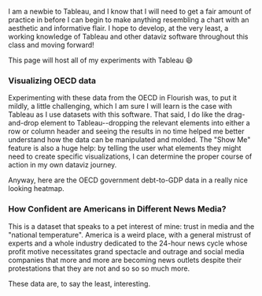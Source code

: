 I am a newbie to Tableau, and I know that I will need to get a fair amount of practice in before I can begin to make anything resembling 
a chart with an aesthetic and informative flair. I hope to develop, at the very least, a working knowledge of Tableau and other dataviz software throughout this class and moving forward!

This page will host all of my experiments with Tableau 😄

### Visualizing OECD data

Experimenting with these data from the OECD in Flourish was, to put it mildly, a little challenging, which I am sure I will learn is the case with Tableau as I use datasets with this software. That said, I do like the drag-and-drop element to Tableau--dropping the relevant elements into either a row or column header and seeing the results in no time helped me better understand how the data can be manipulated and molded. The "Show Me" feature is also a huge help: by telling the user what elements they might need to create specific visualizations, I can determine the proper course of action in my own dataviz journey.

Anyway, here are the OECD government debt-to-GDP data in a really nice looking heatmap.


<div class='tableauPlaceholder' id='viz1643837245399' style='position: relative'><object class='tableauViz'  style='display:none;'><param name='host_url' value='https%3A%2F%2Fpublic.tableau.com%2F' /> <param name='embed_code_version' value='3' /> <param name='site_root' value='' /><param name='name' value='OECD_Dataviz&#47;Sheet1' /><param name='tabs' value='no' /><param name='toolbar' value='yes' /><param name='animate_transition' value='yes' /><param name='display_static_image' value='yes' /><param name='display_spinner' value='yes' /><param name='display_overlay' value='yes' /><param name='display_count' value='yes' /><param name='language' value='en-US' />
</object></div>
<script type='text/javascript'>
  var divElement = document.getElementById('viz1643837245399');
  var vizElement = divElement.getElementsByTagName('object')[0];
  vizElement.style.width='100%';vizElement.style.height=(divElement.offsetWidth*0.75)+'px';
  var scriptElement = document.createElement('script');
  scriptElement.src = 'https://public.tableau.com/javascripts/api/viz_v1.js';
  vizElement.parentNode.insertBefore(scriptElement, vizElement);
</script>


### How Confident are Americans in Different News Media?

This is a dataset that speaks to a pet interest of mine: trust in media and the "national temperature". America is a weird place, with a general mistrust of experts and a whole industry dedicated to the 24-hour news cycle whose profit motive necessitates grand spectacle and outrage and social media companies that more and more are becoming news outlets despite their protestations that they are not and so so so much more. 

These data are, to say the least, interesting.

<div class='tableauPlaceholder' id='viz1643836983465' style='position: relative'><object class='tableauViz'  style='display:none;'><param name='host_url' value='https%3A%2F%2Fpublic.tableau.com%2F' /> <param name='embed_code_version' value='3' /> <param name='site_root' value='' /><param name='name' value='Tableau_Demo-NewsMediaConfidence&#47;AltDataviz' /><param name='tabs' value='no' /><param name='toolbar' value='yes' /><param name='animate_transition' value='yes' /><param name='display_static_image' value='yes' /><param name='display_spinner' value='yes' /><param name='display_overlay' value='yes' /><param name='display_count' value='yes' /><param name='language' value='en-US' /><param name='filter' value='publish=yes' />
</object></div>
<script type='text/javascript'>                    
  var divElement = document.getElementById('viz1643836983465');
  var vizElement = divElement.getElementsByTagName('object')[0];
  vizElement.style.width='100%';vizElement.style.height=(divElement.offsetWidth*0.75)+'px';
  var scriptElement = document.createElement('script');
  scriptElement.src = 'https://public.tableau.com/javascripts/api/viz_v1.js';
  vizElement.parentNode.insertBefore(scriptElement, vizElement);
</script>
